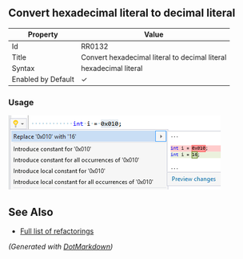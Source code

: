 ## Convert hexadecimal literal to decimal literal

| Property           | Value                                          |
| ------------------ | ---------------------------------------------- |
| Id                 | RR0132                                         |
| Title              | Convert hexadecimal literal to decimal literal |
| Syntax             | hexadecimal literal                            |
| Enabled by Default | &#x2713;                                       |

### Usage

![Convert hexadecimal literal to decimal literal](../../images/refactorings/ConvertHexadecimalLiteralToDecimalLiteral.png)

## See Also

* [Full list of refactorings](Refactorings.md)


*\(Generated with [DotMarkdown](http://github.com/JosefPihrt/DotMarkdown)\)*